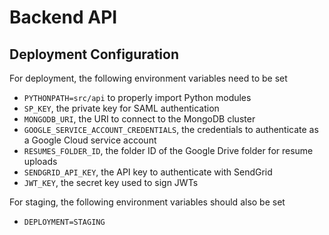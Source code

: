 # Backend API

## Deployment Configuration

For deployment, the following environment variables need to be set

- `PYTHONPATH=src/api` to properly import Python modules
- `SP_KEY`, the private key for SAML authentication
- `MONGODB_URI`, the URI to connect to the MongoDB cluster
- `GOOGLE_SERVICE_ACCOUNT_CREDENTIALS`, the credentials to authenticate as a Google Cloud service account
- `RESUMES_FOLDER_ID`, the folder ID of the Google Drive folder for resume uploads
- `SENDGRID_API_KEY`, the API key to authenticate with SendGrid
- `JWT_KEY`, the secret key used to sign JWTs

For staging, the following environment variables should also be set

- `DEPLOYMENT=STAGING`
